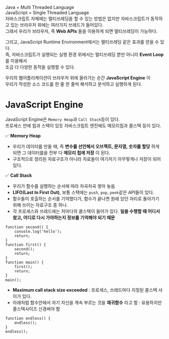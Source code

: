 Java = Multi Threaded Language  
JavaScript = Single Threaded Language  
자바스크립트 자체에는 멀티쓰레딩을 할 수 있는 방법은 없지만
자바스크립트가 동작하고 있는 브라우저 위에는 여러가지 쓰레드가 들어있다.  
그래서 우리가 브라우저, 즉 **Web APIs** 들을 이용하게 되면 멀티쓰레딩이 가능하다.

그리고, JavaScript Runtime Environment에서는 멀티쓰레딩 같은 효과를 얻을 수 있다.  
즉, 자바스크립트가 실행되는 실행 환경 위에서는 멀티쓰레딩 뿐만 아니라 **Event Loop** 를 이용해서  
조금 더 다양한 동작을 실행할 수 있다.

우리의 웹어플리케이션이 브라우저 위에 올라가는 순간 **JavaScript Engine** 이  
우리가 작성한 소스 코드를 한 줄 한 줄씩 해석하고 분석하고 실행하게 된다.

# JavaScript Engine

JavaScript Engine은 `Memory Heap`과 `Call Stack`등이 있다.  
프로세스 안에 힙과 스택이 있듯 자바스크립트 엔진에도 메모리힙과 콜스택 등이 있다.  


✅ **Memory Heap**

- 우리가 데이터를 만들 때, 즉 **변수를 선언해서 오브젝트, 문자열, 숫자를 할당** 하게 되면 그 데이터를을 전부 다 **메모리 힙에 저장** 이 된다.
- 구조적으로 정리된 자료구조가 아니라 자료들이 여기저기 아무렇게나 저장이 되어있다.

✅ **Call Stack**

- 우리가 함수를 실행하는 순서에 따라 차곡차곡 쌓아 놓음
- **LIFO(Last In First Out)**, 보통 스택에는 `push`, `pop`, `peek`같은 API들이 있다.
- 함수들이 호출하는 순서를 기억했다가, 함수가 끝나면 원래 있던 자리로 돌아가기 위해 쓰이는 자료구조 중 하나.
- 각 프로세스와 쓰레드에는 저마다의 콜스택이 들어가 있다. __일을 수행할 때 어디서 왔고, 어디로 다시 가야하는지 정보를 기억해야 되기 때문__ 

```
function second() {
    console.log('hello');
    return;
}
function first() {
    second();
    return;
}
function main() {
    first();
    return;
}
main();
```
- __Maximum call stack size exceeded__ : 프로세스, 쓰레드마다 지정된 콜스택 사이가 있다. 
- 아래처럼 함수안에서 자기 자신을 계속 부르는 것을 __재귀함수__ 라고 함 : 유용하지만 콜스택사이즈 신경써야 함
```
function endless() {
    endless();
}
endless();
```


